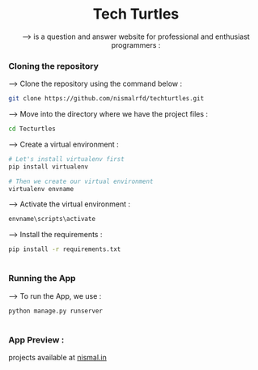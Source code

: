 <div align="center">

# Tech Turtles
-->  is a question and answer website for professional and enthusiast programmers :


</div>

### Cloning the repository

--> Clone the repository using the command below :
```bash
git clone https://github.com/nismalrfd/techturtles.git

```

--> Move into the directory where we have the project files : 
```bash
cd Tecturtles

```

--> Create a virtual environment :
```bash
# Let's install virtualenv first
pip install virtualenv

# Then we create our virtual environment
virtualenv envname

```

--> Activate the virtual environment :
```bash
envname\scripts\activate

```

--> Install the requirements :
```bash
pip install -r requirements.txt

```

#

### Running the App

--> To run the App, we use :
```bash
python manage.py runserver

```


#

### App Preview :
projects  available at [nismal.in](nismal.in)




